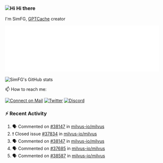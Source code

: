 ### <img src='https://qpluspicture.oss-cn-beijing.aliyuncs.com/6LjjQA/Hi.gif' alt='Hi' width="24"/> Hi there

I'm SimFG, [GPTCache](https://github.com/zilliztech/GPTCache) creator

![Metrics 👋](/metrics.plugin.followup.user.svg)

![SimFG's GitHub stats](https://github-readme-stats.vercel.app/api?username=SimFG&show_icons=true&theme=radical&count_private=true)

📫 How to reach me:

[![Connect on Mail](https://img.shields.io/badge/Ask%20me-anything-1abc9c.svg)](mailto:1142838399@qq.com)
[![Twitter](https://img.shields.io/twitter/follow/FogSim?style=social)](https://twitter.com/FogSim)
[![Discord](https://img.shields.io/discord/1092648432495251507?label=Discord&logo=discord)](https://discord.gg/Q8C6WEjSWV)

### :zap: Recent Activity

<!--START_SECTION:activity-->
1. 🗣 Commented on [#38147](https://github.com/milvus-io/milvus/issues/38147) in [milvus-io/milvus](https://github.com/milvus-io/milvus)
2. ❗️ Closed issue [#37834](https://github.com/milvus-io/milvus/issues/37834) in [milvus-io/milvus](https://github.com/milvus-io/milvus)
3. 🗣 Commented on [#38147](https://github.com/milvus-io/milvus/issues/38147) in [milvus-io/milvus](https://github.com/milvus-io/milvus)
4. 🗣 Commented on [#37685](https://github.com/milvus-io/milvus/issues/37685) in [milvus-io/milvus](https://github.com/milvus-io/milvus)
5. 🗣 Commented on [#38587](https://github.com/milvus-io/milvus/issues/38587) in [milvus-io/milvus](https://github.com/milvus-io/milvus)
<!--END_SECTION:activity-->

